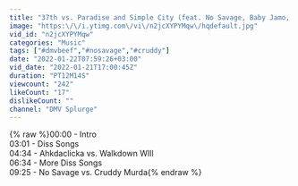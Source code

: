 ```yaml
---
title: "37th vs. Paradise and Simple City (feat. No Savage, Baby Jamo, Cruddy Murda, Balla)"
image: "https:\/\/i.ytimg.com\/vi\/n2jcXYPYMqw\/hqdefault.jpg"
vid_id: "n2jcXYPYMqw"
categories: "Music"
tags: ["#dmvbeef","#nosavage","#cruddy"]
date: "2022-01-22T07:59:26+03:00"
vid_date: "2022-01-21T17:00:45Z"
duration: "PT12M14S"
viewcount: "242"
likeCount: "17"
dislikeCount: ""
channel: "DMV Splurge"
---
```

{% raw %}00:00 - Intro<br />03:01 - Diss Songs<br />04:34 - Ahkdaclicka vs. Walkdown WIll<br />06:34 - More Diss Songs<br />09:25 - No Savage vs. Cruddy Murda{% endraw %}
